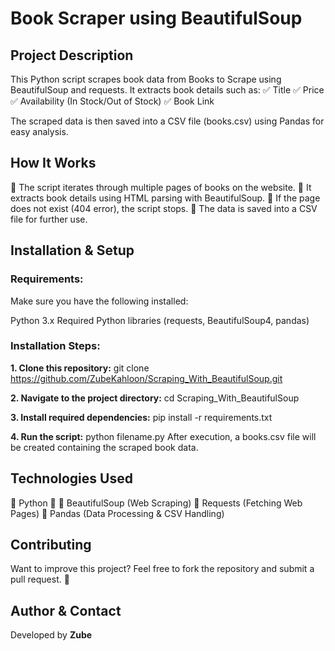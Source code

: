 # Book Scraper using BeautifulSoup
## Project Description
This Python script scrapes book data from Books to Scrape using BeautifulSoup and requests. It extracts book details such as:
✅ Title
✅ Price
✅ Availability (In Stock/Out of Stock)
✅ Book Link

The scraped data is then saved into a CSV file (books.csv) using Pandas for easy analysis.
## How It Works
🔹 The script iterates through multiple pages of books on the website.
🔹 It extracts book details using HTML parsing with BeautifulSoup.
🔹 If the page does not exist (404 error), the script stops.
🔹 The data is saved into a CSV file for further use.

## Installation & Setup
### Requirements:
Make sure you have the following installed:

Python 3.x
Required Python libraries (requests, BeautifulSoup4, pandas)
### Installation Steps:
 **1. Clone this repository:**
    git clone https://github.com/ZubeKahloon/Scraping_With_BeautifulSoup.git

**2. Navigate to the project directory:**
   cd Scraping_With_BeautifulSoup

**3. Install required dependencies:**
   pip install -r requirements.txt

**4. Run the script:**
   python filename.py
   After execution, a books.csv file will be created containing the scraped book data.

## Technologies Used
🔹 Python 🐍
🔹 BeautifulSoup (Web Scraping)
🔹 Requests (Fetching Web Pages)
🔹 Pandas (Data Processing & CSV Handling)

## Contributing
Want to improve this project? Feel free to fork the repository and submit a pull request. 🚀

## Author & Contact
Developed by **Zube**
